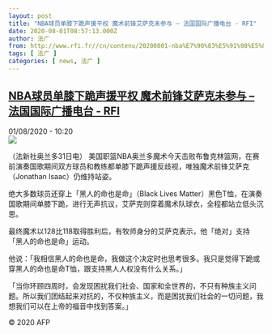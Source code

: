 ```yaml
---
layout: post
title: "NBA球员单膝下跪声援平权 魔术前锋艾萨克未参与 – 法国国际广播电台 - RFI"
date: 2020-08-01T08:57:13.000Z
author: 法广
from: http://www.rfi.fr//cn/contenu/20200801-nba%E7%90%83%E5%91%98%E5%8D%95%E8%86%9D%E4%B8%8B%E8%B7%AA%E5%A3%B0%E6%8F%B4%E5%B9%B3%E6%9D%83-%E9%AD%94%E6%9C%AF%E5%89%8D%E9%94%8B%E8%89%BE%E8%90%A8%E5%85%8B%E6%9C%AA%E5%8F%82%E4%B8%8E
tags: [ 法广 ]
categories: [ news, 法广 ]
---
```

<!--1596272233000-->
[NBA球员单膝下跪声援平权 魔术前锋艾萨克未参与 – 法国国际广播电台 - RFI](http://www.rfi.fr//cn/contenu/20200801-nba%E7%90%83%E5%91%98%E5%8D%95%E8%86%9D%E4%B8%8B%E8%B7%AA%E5%A3%B0%E6%8F%B4%E5%B9%B3%E6%9D%83-%E9%AD%94%E6%9C%AF%E5%89%8D%E9%94%8B%E8%89%BE%E8%90%A8%E5%85%8B%E6%9C%AA%E5%8F%82%E4%B8%8E)
------

<div>
<div>01/08/2020 - 10:20</div><img src="https://s.rfi.fr/media/display/c635b37c-d3d2-11ea-abf9-005056bff430/w:310/p:16x9/spo0001b.200801162003.jpg"><div class="t-content__body u-clearfix"><div class="m-interstitial"></div><p>（法新社奥兰多31日电）    美国职篮NBA奥兰多魔术今天击败布鲁克林篮网，在赛前演奏国歌期间双方球员和教练都单膝下跪声援反歧视，唯独魔术前锋艾萨克（Jonathan Isaac）仍维持站姿。</p><p>    绝大多数球员还穿上「黑人的命也是命」（Black Lives Matter）黑色T恤，在演奏国歌期间单膝下跪，进行无声抗议，艾萨克则穿着魔术队球衣，全程都站立低头沉思。</p><p>    最终魔术以128比118取得胜利后，有牧师身分的艾萨克表示，他「绝对」支持「黑人的命也是命」运动。</p><p>    他说：「我相信黑人的命也是命，我做这个决定时也思考很多。我只是觉得下跪或穿黑人的命也是命T恤，跟支持黑人人权没有什么关系。」</p><p>    「当你环顾四周时，会发现困扰我们社会、国家和全世界的，不只有种族主义问题。所以我们团结起来对抗的，不仅种族主义，而是困扰我们社会的一切问题，我想我们可以在上帝的福音中找到答案。」</p><p class="t-copyright">© 2020 AFP</p>        </div>
</div>
